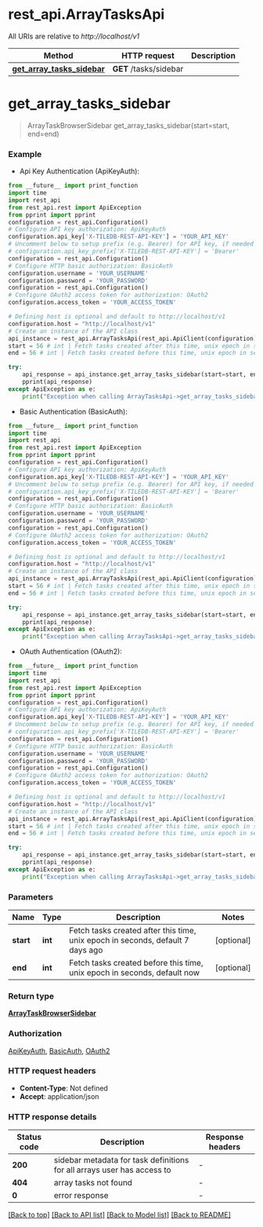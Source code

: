 # rest_api.ArrayTasksApi

All URIs are relative to *http://localhost/v1*

Method | HTTP request | Description
------------- | ------------- | -------------
[**get_array_tasks_sidebar**](ArrayTasksApi.md#get_array_tasks_sidebar) | **GET** /tasks/sidebar | 


# **get_array_tasks_sidebar**
> ArrayTaskBrowserSidebar get_array_tasks_sidebar(start=start, end=end)



### Example

* Api Key Authentication (ApiKeyAuth):
```python
from __future__ import print_function
import time
import rest_api
from rest_api.rest import ApiException
from pprint import pprint
configuration = rest_api.Configuration()
# Configure API key authorization: ApiKeyAuth
configuration.api_key['X-TILEDB-REST-API-KEY'] = 'YOUR_API_KEY'
# Uncomment below to setup prefix (e.g. Bearer) for API key, if needed
# configuration.api_key_prefix['X-TILEDB-REST-API-KEY'] = 'Bearer'
configuration = rest_api.Configuration()
# Configure HTTP basic authorization: BasicAuth
configuration.username = 'YOUR_USERNAME'
configuration.password = 'YOUR_PASSWORD'
configuration = rest_api.Configuration()
# Configure OAuth2 access token for authorization: OAuth2
configuration.access_token = 'YOUR_ACCESS_TOKEN'

# Defining host is optional and default to http://localhost/v1
configuration.host = "http://localhost/v1"
# Create an instance of the API class
api_instance = rest_api.ArrayTasksApi(rest_api.ApiClient(configuration))
start = 56 # int | Fetch tasks created after this time, unix epoch in seconds, default 7 days ago (optional)
end = 56 # int | Fetch tasks created before this time, unix epoch in seconds, default now (optional)

try:
    api_response = api_instance.get_array_tasks_sidebar(start=start, end=end)
    pprint(api_response)
except ApiException as e:
    print("Exception when calling ArrayTasksApi->get_array_tasks_sidebar: %s\n" % e)
```

* Basic Authentication (BasicAuth):
```python
from __future__ import print_function
import time
import rest_api
from rest_api.rest import ApiException
from pprint import pprint
configuration = rest_api.Configuration()
# Configure API key authorization: ApiKeyAuth
configuration.api_key['X-TILEDB-REST-API-KEY'] = 'YOUR_API_KEY'
# Uncomment below to setup prefix (e.g. Bearer) for API key, if needed
# configuration.api_key_prefix['X-TILEDB-REST-API-KEY'] = 'Bearer'
configuration = rest_api.Configuration()
# Configure HTTP basic authorization: BasicAuth
configuration.username = 'YOUR_USERNAME'
configuration.password = 'YOUR_PASSWORD'
configuration = rest_api.Configuration()
# Configure OAuth2 access token for authorization: OAuth2
configuration.access_token = 'YOUR_ACCESS_TOKEN'

# Defining host is optional and default to http://localhost/v1
configuration.host = "http://localhost/v1"
# Create an instance of the API class
api_instance = rest_api.ArrayTasksApi(rest_api.ApiClient(configuration))
start = 56 # int | Fetch tasks created after this time, unix epoch in seconds, default 7 days ago (optional)
end = 56 # int | Fetch tasks created before this time, unix epoch in seconds, default now (optional)

try:
    api_response = api_instance.get_array_tasks_sidebar(start=start, end=end)
    pprint(api_response)
except ApiException as e:
    print("Exception when calling ArrayTasksApi->get_array_tasks_sidebar: %s\n" % e)
```

* OAuth Authentication (OAuth2):
```python
from __future__ import print_function
import time
import rest_api
from rest_api.rest import ApiException
from pprint import pprint
configuration = rest_api.Configuration()
# Configure API key authorization: ApiKeyAuth
configuration.api_key['X-TILEDB-REST-API-KEY'] = 'YOUR_API_KEY'
# Uncomment below to setup prefix (e.g. Bearer) for API key, if needed
# configuration.api_key_prefix['X-TILEDB-REST-API-KEY'] = 'Bearer'
configuration = rest_api.Configuration()
# Configure HTTP basic authorization: BasicAuth
configuration.username = 'YOUR_USERNAME'
configuration.password = 'YOUR_PASSWORD'
configuration = rest_api.Configuration()
# Configure OAuth2 access token for authorization: OAuth2
configuration.access_token = 'YOUR_ACCESS_TOKEN'

# Defining host is optional and default to http://localhost/v1
configuration.host = "http://localhost/v1"
# Create an instance of the API class
api_instance = rest_api.ArrayTasksApi(rest_api.ApiClient(configuration))
start = 56 # int | Fetch tasks created after this time, unix epoch in seconds, default 7 days ago (optional)
end = 56 # int | Fetch tasks created before this time, unix epoch in seconds, default now (optional)

try:
    api_response = api_instance.get_array_tasks_sidebar(start=start, end=end)
    pprint(api_response)
except ApiException as e:
    print("Exception when calling ArrayTasksApi->get_array_tasks_sidebar: %s\n" % e)
```

### Parameters

Name | Type | Description  | Notes
------------- | ------------- | ------------- | -------------
 **start** | **int**| Fetch tasks created after this time, unix epoch in seconds, default 7 days ago | [optional] 
 **end** | **int**| Fetch tasks created before this time, unix epoch in seconds, default now | [optional] 

### Return type

[**ArrayTaskBrowserSidebar**](ArrayTaskBrowserSidebar.md)

### Authorization

[ApiKeyAuth](../README.md#ApiKeyAuth), [BasicAuth](../README.md#BasicAuth), [OAuth2](../README.md#OAuth2)

### HTTP request headers

 - **Content-Type**: Not defined
 - **Accept**: application/json

### HTTP response details
| Status code | Description | Response headers |
|-------------|-------------|------------------|
**200** | sidebar metadata for task definitions for all arrays user has access to |  -  |
**404** | array tasks not found |  -  |
**0** | error response |  -  |

[[Back to top]](#) [[Back to API list]](../README.md#documentation-for-api-endpoints) [[Back to Model list]](../README.md#documentation-for-models) [[Back to README]](../README.md)

